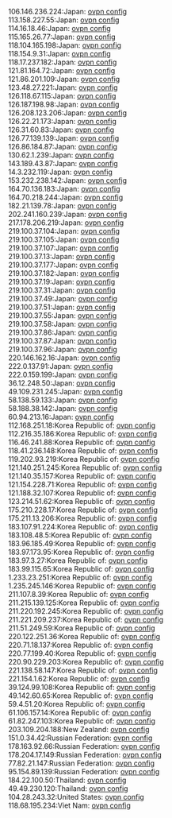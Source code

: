 106.146.236.224:Japan: [ovpn config](vpn/106_146_236_224.ovpn)  
113.158.227.55:Japan: [ovpn config](vpn/113_158_227_55.ovpn)  
114.16.18.46:Japan: [ovpn config](vpn/114_16_18_46.ovpn)  
115.165.26.77:Japan: [ovpn config](vpn/115_165_26_77.ovpn)  
118.104.165.198:Japan: [ovpn config](vpn/118_104_165_198.ovpn)  
118.154.9.31:Japan: [ovpn config](vpn/118_154_9_31.ovpn)  
118.17.237.182:Japan: [ovpn config](vpn/118_17_237_182.ovpn)  
121.81.164.72:Japan: [ovpn config](vpn/121_81_164_72.ovpn)  
121.86.201.109:Japan: [ovpn config](vpn/121_86_201_109.ovpn)  
123.48.27.221:Japan: [ovpn config](vpn/123_48_27_221.ovpn)  
126.118.67.115:Japan: [ovpn config](vpn/126_118_67_115.ovpn)  
126.187.198.98:Japan: [ovpn config](vpn/126_187_198_98.ovpn)  
126.208.123.206:Japan: [ovpn config](vpn/126_208_123_206.ovpn)  
126.22.21.173:Japan: [ovpn config](vpn/126_22_21_173.ovpn)  
126.31.60.83:Japan: [ovpn config](vpn/126_31_60_83.ovpn)  
126.77.139.139:Japan: [ovpn config](vpn/126_77_139_139.ovpn)  
126.86.184.87:Japan: [ovpn config](vpn/126_86_184_87.ovpn)  
130.62.1.239:Japan: [ovpn config](vpn/130_62_1_239.ovpn)  
143.189.43.87:Japan: [ovpn config](vpn/143_189_43_87.ovpn)  
14.3.232.119:Japan: [ovpn config](vpn/14_3_232_119.ovpn)  
153.232.238.142:Japan: [ovpn config](vpn/153_232_238_142.ovpn)  
164.70.136.183:Japan: [ovpn config](vpn/164_70_136_183.ovpn)  
164.70.218.244:Japan: [ovpn config](vpn/164_70_218_244.ovpn)  
182.21.139.78:Japan: [ovpn config](vpn/182_21_139_78.ovpn)  
202.241.160.239:Japan: [ovpn config](vpn/202_241_160_239.ovpn)  
217.178.206.219:Japan: [ovpn config](vpn/217_178_206_219.ovpn)  
219.100.37.104:Japan: [ovpn config](vpn/219_100_37_104.ovpn)  
219.100.37.105:Japan: [ovpn config](vpn/219_100_37_105.ovpn)  
219.100.37.107:Japan: [ovpn config](vpn/219_100_37_107.ovpn)  
219.100.37.13:Japan: [ovpn config](vpn/219_100_37_13.ovpn)  
219.100.37.177:Japan: [ovpn config](vpn/219_100_37_177.ovpn)  
219.100.37.182:Japan: [ovpn config](vpn/219_100_37_182.ovpn)  
219.100.37.19:Japan: [ovpn config](vpn/219_100_37_19.ovpn)  
219.100.37.31:Japan: [ovpn config](vpn/219_100_37_31.ovpn)  
219.100.37.49:Japan: [ovpn config](vpn/219_100_37_49.ovpn)  
219.100.37.51:Japan: [ovpn config](vpn/219_100_37_51.ovpn)  
219.100.37.55:Japan: [ovpn config](vpn/219_100_37_55.ovpn)  
219.100.37.58:Japan: [ovpn config](vpn/219_100_37_58.ovpn)  
219.100.37.86:Japan: [ovpn config](vpn/219_100_37_86.ovpn)  
219.100.37.87:Japan: [ovpn config](vpn/219_100_37_87.ovpn)  
219.100.37.96:Japan: [ovpn config](vpn/219_100_37_96.ovpn)  
220.146.162.16:Japan: [ovpn config](vpn/220_146_162_16.ovpn)  
222.0.137.91:Japan: [ovpn config](vpn/222_0_137_91.ovpn)  
222.0.159.199:Japan: [ovpn config](vpn/222_0_159_199.ovpn)  
36.12.248.50:Japan: [ovpn config](vpn/36_12_248_50.ovpn)  
49.109.231.245:Japan: [ovpn config](vpn/49_109_231_245.ovpn)  
58.138.59.133:Japan: [ovpn config](vpn/58_138_59_133.ovpn)  
58.188.38.142:Japan: [ovpn config](vpn/58_188_38_142.ovpn)  
60.94.213.16:Japan: [ovpn config](vpn/60_94_213_16.ovpn)  
112.168.251.18:Korea Republic of: [ovpn config](vpn/112_168_251_18.ovpn)  
112.216.35.186:Korea Republic of: [ovpn config](vpn/112_216_35_186.ovpn)  
116.46.241.88:Korea Republic of: [ovpn config](vpn/116_46_241_88.ovpn)  
118.41.236.148:Korea Republic of: [ovpn config](vpn/118_41_236_148.ovpn)  
119.202.93.219:Korea Republic of: [ovpn config](vpn/119_202_93_219.ovpn)  
121.140.251.245:Korea Republic of: [ovpn config](vpn/121_140_251_245.ovpn)  
121.140.35.157:Korea Republic of: [ovpn config](vpn/121_140_35_157.ovpn)  
121.154.228.71:Korea Republic of: [ovpn config](vpn/121_154_228_71.ovpn)  
121.188.32.107:Korea Republic of: [ovpn config](vpn/121_188_32_107.ovpn)  
123.214.51.62:Korea Republic of: [ovpn config](vpn/123_214_51_62.ovpn)  
175.210.228.17:Korea Republic of: [ovpn config](vpn/175_210_228_17.ovpn)  
175.211.13.206:Korea Republic of: [ovpn config](vpn/175_211_13_206.ovpn)  
183.107.91.224:Korea Republic of: [ovpn config](vpn/183_107_91_224.ovpn)  
183.108.48.5:Korea Republic of: [ovpn config](vpn/183_108_48_5.ovpn)  
183.96.185.49:Korea Republic of: [ovpn config](vpn/183_96_185_49.ovpn)  
183.97.173.95:Korea Republic of: [ovpn config](vpn/183_97_173_95.ovpn)  
183.97.3.27:Korea Republic of: [ovpn config](vpn/183_97_3_27.ovpn)  
183.99.115.65:Korea Republic of: [ovpn config](vpn/183_99_115_65.ovpn)  
1.233.23.251:Korea Republic of: [ovpn config](vpn/1_233_23_251.ovpn)  
1.235.245.146:Korea Republic of: [ovpn config](vpn/1_235_245_146.ovpn)  
211.107.8.39:Korea Republic of: [ovpn config](vpn/211_107_8_39.ovpn)  
211.215.139.125:Korea Republic of: [ovpn config](vpn/211_215_139_125.ovpn)  
211.220.192.245:Korea Republic of: [ovpn config](vpn/211_220_192_245.ovpn)  
211.221.209.237:Korea Republic of: [ovpn config](vpn/211_221_209_237.ovpn)  
211.51.249.59:Korea Republic of: [ovpn config](vpn/211_51_249_59.ovpn)  
220.122.251.36:Korea Republic of: [ovpn config](vpn/220_122_251_36.ovpn)  
220.71.18.137:Korea Republic of: [ovpn config](vpn/220_71_18_137.ovpn)  
220.77.199.40:Korea Republic of: [ovpn config](vpn/220_77_199_40.ovpn)  
220.90.229.203:Korea Republic of: [ovpn config](vpn/220_90_229_203.ovpn)  
221.138.58.147:Korea Republic of: [ovpn config](vpn/221_138_58_147.ovpn)  
221.154.1.62:Korea Republic of: [ovpn config](vpn/221_154_1_62.ovpn)  
39.124.99.108:Korea Republic of: [ovpn config](vpn/39_124_99_108.ovpn)  
49.142.60.65:Korea Republic of: [ovpn config](vpn/49_142_60_65.ovpn)  
59.4.51.20:Korea Republic of: [ovpn config](vpn/59_4_51_20.ovpn)  
61.106.157.14:Korea Republic of: [ovpn config](vpn/61_106_157_14.ovpn)  
61.82.247.103:Korea Republic of: [ovpn config](vpn/61_82_247_103.ovpn)  
203.109.204.188:New Zealand: [ovpn config](vpn/203_109_204_188.ovpn)  
151.0.34.42:Russian Federation: [ovpn config](vpn/151_0_34_42.ovpn)  
178.163.92.66:Russian Federation: [ovpn config](vpn/178_163_92_66.ovpn)  
178.204.17.149:Russian Federation: [ovpn config](vpn/178_204_17_149.ovpn)  
77.82.21.147:Russian Federation: [ovpn config](vpn/77_82_21_147.ovpn)  
95.154.89.139:Russian Federation: [ovpn config](vpn/95_154_89_139.ovpn)  
184.22.100.50:Thailand: [ovpn config](vpn/184_22_100_50.ovpn)  
49.49.230.120:Thailand: [ovpn config](vpn/49_49_230_120.ovpn)  
104.28.243.32:United States: [ovpn config](vpn/104_28_243_32.ovpn)  
118.68.195.234:Viet Nam: [ovpn config](vpn/118_68_195_234.ovpn)  
